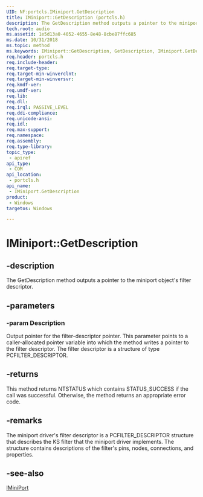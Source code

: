 ```yaml
---
UID: NF:portcls.IMiniport.GetDescription
title: IMiniport::GetDescription (portcls.h)
description: The GetDescription method outputs a pointer to the miniport object's filter descriptor.
tech.root: audio
ms.assetid: 1e5d13a0-4052-4655-8e48-8cbe87ffc685
ms.date: 10/31/2018 
ms.topic: method
ms.keywords: IMiniport::GetDescription, GetDescription, IMiniport.GetDescription, IMiniport::GetDescription, IMiniport.GetDescription
req.header: portcls.h
req.include-header:
req.target-type:
req.target-min-winverclnt:
req.target-min-winversvr:
req.kmdf-ver:
req.umdf-ver:
req.lib:
req.dll:
req.irql: PASSIVE_LEVEL
req.ddi-compliance:
req.unicode-ansi:
req.idl:
req.max-support:
req.namespace:
req.assembly:
req.type-library: 
topic_type: 
 - apiref
api_type: 
 - COM
api_location: 
 - portcls.h
api_name: 
 - IMiniport.GetDescription
product: 
 - Windows
targetos: Windows

---
```


# IMiniport::GetDescription


## -description

The GetDescription method outputs a pointer to the miniport object's filter descriptor.


## -parameters

### -param Description

Output pointer for the filter-descriptor pointer. This parameter points to a caller-allocated pointer variable into which the method writes a pointer to the filter descriptor. The filter descriptor is a structure of type PCFILTER_DESCRIPTOR.


## -returns
This method returns NTSTATUS which contains STATUS_SUCCESS if the call was successful. Otherwise, the method returns an appropriate error code.

## -remarks

The miniport driver's filter descriptor is a PCFILTER_DESCRIPTOR structure that describes the KS filter that the miniport driver implements. The structure contains descriptions of the filter's pins, nodes, connections, and properties.

## -see-also

[IMiniPort](nn-portcls-iminiport.md)
